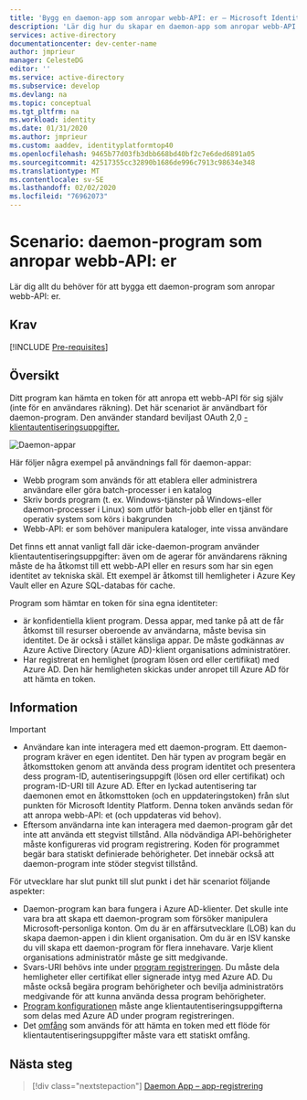 ```yaml
---
title: 'Bygg en daemon-app som anropar webb-API: er – Microsoft Identity Platform | Azure'
description: 'Lär dig hur du skapar en daemon-app som anropar webb-API: er'
services: active-directory
documentationcenter: dev-center-name
author: jmprieur
manager: CelesteDG
editor: ''
ms.service: active-directory
ms.subservice: develop
ms.devlang: na
ms.topic: conceptual
ms.tgt_pltfrm: na
ms.workload: identity
ms.date: 01/31/2020
ms.author: jmprieur
ms.custom: aaddev, identityplatformtop40
ms.openlocfilehash: 9465b77d03fb3dbb668bd40bf2c7e6ded6891a05
ms.sourcegitcommit: 42517355cc32890b1686de996c7913c98634e348
ms.translationtype: MT
ms.contentlocale: sv-SE
ms.lasthandoff: 02/02/2020
ms.locfileid: "76962073"
---
```

# <a name="scenario-daemon-application-that-calls-web-apis"></a>Scenario: daemon-program som anropar webb-API: er

Lär dig allt du behöver för att bygga ett daemon-program som anropar webb-API: er.

## <a name="prerequisites"></a>Krav

[!INCLUDE [Pre-requisites](../../../includes/active-directory-develop-scenarios-prerequisites.md)]

## <a name="overview"></a>Översikt

Ditt program kan hämta en token för att anropa ett webb-API för sig själv (inte för en användares räkning). Det här scenariot är användbart för daemon-program. Den använder standard beviljast OAuth 2,0 [-klientautentiseringsuppgifter.](v2-oauth2-client-creds-grant-flow.md)

![Daemon-appar](./media/scenario-daemon-app/daemon-app.svg)

Här följer några exempel på användnings fall för daemon-appar:

- Webb program som används för att etablera eller administrera användare eller göra batch-processer i en katalog
- Skriv bords program (t. ex. Windows-tjänster på Windows-eller daemon-processer i Linux) som utför batch-jobb eller en tjänst för operativ system som körs i bakgrunden
- Webb-API: er som behöver manipulera kataloger, inte vissa användare

Det finns ett annat vanligt fall där icke-daemon-program använder klientautentiseringsuppgifter: även om de agerar för användarens räkning måste de ha åtkomst till ett webb-API eller en resurs som har sin egen identitet av tekniska skäl. Ett exempel är åtkomst till hemligheter i Azure Key Vault eller en Azure SQL-databas för cache.

Program som hämtar en token för sina egna identiteter:

- är konfidentiella klient program. Dessa appar, med tanke på att de får åtkomst till resurser oberoende av användarna, måste bevisa sin identitet. De är också i stället känsliga appar. De måste godkännas av Azure Active Directory (Azure AD)-klient organisations administratörer.
- Har registrerat en hemlighet (program lösen ord eller certifikat) med Azure AD. Den här hemligheten skickas under anropet till Azure AD för att hämta en token.

## <a name="specifics"></a>Information

> [!IMPORTANT]
>
> - Användare kan inte interagera med ett daemon-program. Ett daemon-program kräver en egen identitet. Den här typen av program begär en åtkomsttoken genom att använda dess program identitet och presentera dess program-ID, autentiseringsuppgift (lösen ord eller certifikat) och program-ID-URI till Azure AD. Efter en lyckad autentisering tar daemonen emot en åtkomsttoken (och en uppdateringstoken) från slut punkten för Microsoft Identity Platform. Denna token används sedan för att anropa webb-API: et (och uppdateras vid behov).
> - Eftersom användarna inte kan interagera med daemon-program går det inte att använda ett stegvist tillstånd. Alla nödvändiga API-behörigheter måste konfigureras vid program registrering. Koden för programmet begär bara statiskt definierade behörigheter. Det innebär också att daemon-program inte stöder stegvist tillstånd.

För utvecklare har slut punkt till slut punkt i det här scenariot följande aspekter:

- Daemon-program kan bara fungera i Azure AD-klienter. Det skulle inte vara bra att skapa ett daemon-program som försöker manipulera Microsoft-personliga konton. Om du är en affärsutvecklare (LOB) kan du skapa daemon-appen i din klient organisation. Om du är en ISV kanske du vill skapa ett daemon-program för flera innehavare. Varje klient organisations administratör måste ge sitt medgivande.
- Svars-URI behövs inte under [program registreringen](./scenario-daemon-app-registration.md). Du måste dela hemligheter eller certifikat eller signerade intyg med Azure AD. Du måste också begära program behörigheter och bevilja administratörs medgivande för att kunna använda dessa program behörigheter.
- [Program konfigurationen](./scenario-daemon-app-configuration.md) måste ange klientautentiseringsuppgifterna som delas med Azure AD under program registreringen.
- Det [omfång](scenario-daemon-acquire-token.md#scopes-to-request) som används för att hämta en token med ett flöde för klientautentiseringsuppgifter måste vara ett statiskt omfång.

## <a name="next-steps"></a>Nästa steg

> [!div class="nextstepaction"]
> [Daemon App – app-registrering](./scenario-daemon-app-registration.md)
